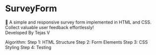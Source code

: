 # SurveyForm
📝 A simple and responsive survey form implemented in HTML and CSS. Collect valuable user feedback effortlessly!
<br>
Developed By Tejas V

Algorithm:
Step 1: HTML Structure
Step 2: Form Elements
Step 3: CSS Styling
Step 4: Testing